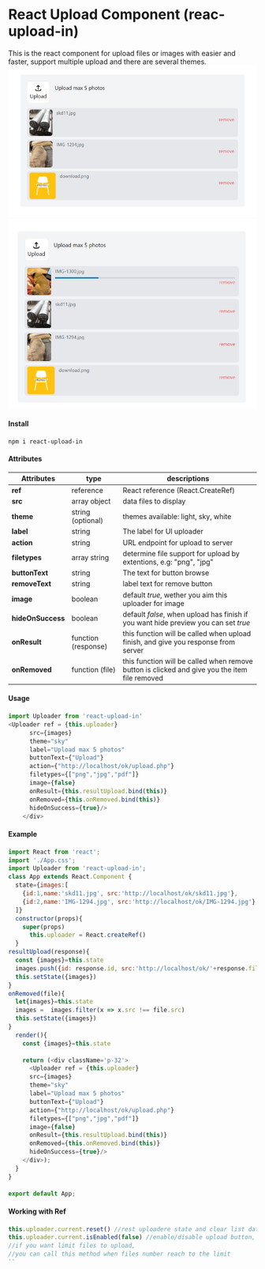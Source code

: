 # React Upload Component (reac-upload-in)
This is the react component for upload files or images with easier and faster, support multiple upload and there are several themes.
![Screenshoot](/public/sc1.png)
![Screenshoot](/public/sc2.png)

#### Install
```
npm i react-upload-in
```
#### Attributes
| Attributes  | type | descriptions |
| ------------- | ------------- | ------------- |
| **ref**  | reference  | React reference (React.CreateRef) |
| **src**  | array object  | data files to display |
| **theme**  | string (optional)  | themes available: light, sky, white |
| **label** | string | The label for UI uploader |
| **action** | string | URL endpoint for upload to server |
| **filetypes** | array string | determine file support for upload by extentions, e.g: "png", "jpg" |
| **buttonText** | string | The text for button browse |
| **removeText** | string | label text for remove button |
| **image** | boolean | default *true*, wether you aim this uploader for image |
| **hideOnSuccess** | boolean | default *false*, when upload has finish if you want hide preview you can set *true* |
| **onResult** | function (response) | this function will be called when upload finish, and give you response from server |
| **onRemoved** | function (file) | this function will be called when remove button is clicked and give you the item file removed |
#### Usage
```javascript
import Uploader from 'react-upload-in'
<Uploader ref = {this.uploader}
      src={images}
      theme="sky"
      label="Upload max 5 photos" 
      buttonText={"Upload"}
      action={"http://localhost/ok/upload.php"}
      filetypes={["png","jpg","pdf"]} 
      image={false}
      onResult={this.resultUpload.bind(this)} 
      onRemoved={this.onRemoved.bind(this)}
      hideOnSuccess={true}/>
    </div>
````
#### Example
```javascript
import React from 'react';
import './App.css';
import Uploader from 'react-upload-in';
class App extends React.Component {
  state={images:[
    {id:1,name:'skd11.jpg', src:'http://localhost/ok/skd11.jpg'},
    {id:2,name:'IMG-1294.jpg', src:'http://localhost/ok/IMG-1294.jpg'},
  ]}
  constructor(props){
    super(props)    
	  this.uploader = React.createRef()
  }
resultUpload(response){ 
  const {images}=this.state
  images.push({id: response.id, src:'http://localhost/ok/'+response.file, name: response.file})
  this.setState({images})
}
onRemoved(file){  
  let{images}=this.state
  images =  images.filter(x => x.src !== file.src)
  this.setState({images})
}
  render(){
    const {images}=this.state

    return (<div className='p-32'>
      <Uploader ref = {this.uploader}
      src={images}
      theme="sky"
      label="Upload max 5 photos" 
      buttonText={"Upload"}
      action={"http://localhost/ok/upload.php"}
      filetypes={["png","jpg","pdf"]} 
      image={false}
      onResult={this.resultUpload.bind(this)} 
      onRemoved={this.onRemoved.bind(this)}
      hideOnSuccess={true}/>
    </div>);
  }
}

export default App;
```
#### Working with Ref
```javascript
this.uploader.current.reset() //rest uploadere state and clear list data to display
this.uploader.current.isEnabled(false) //enable/disable upload button, 
//if you want limit files to upload, 
//you can call this method when files number reach to the limit
``
